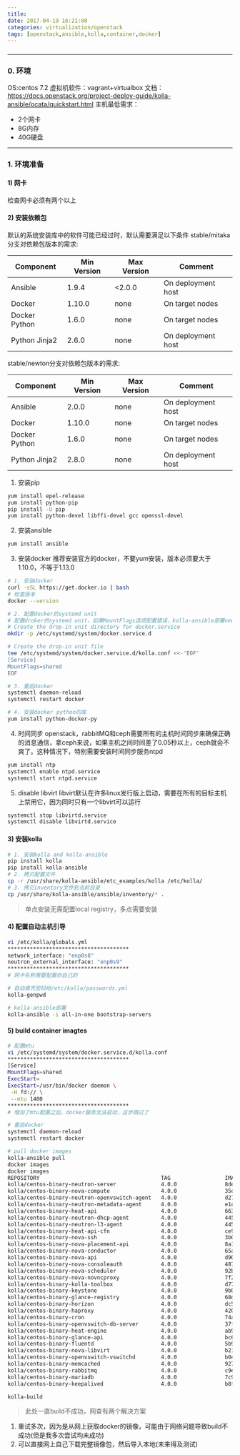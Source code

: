 ```yaml
---
title:
date: 2017-04-19 16:21:00
categories: virtualization/openstack
tags: [openstack,ansible,kolla,container,docker]
---
```

###

---

### 0. 环境
OS:centos 7.2
虚拟机软件：vagrant+virtualbox
文档：https://docs.openstack.org/project-deploy-guide/kolla-ansible/ocata/quickstart.html
主机最低需求：
- 2个网卡
- 8G内存
- 40G硬盘

---

### 1. 环境准备
#### 1) 网卡
检查网卡必须有两个以上

#### 2) 安装依赖包
默认的系统安装库中的软件可能已经过时，默认需要满足以下条件
stable/mitaka分支对依赖包版本的需求:

Component|Min Version|Max Version|Comment
---|---|---|---
Ansible|1.9.4|<2.0.0|On deployment host
Docker|1.10.0|none|On target nodes
Docker Python|1.6.0|none|On target nodes
Python Jinja2|2.6.0|none|On deployment host

stable/newton分支对依赖包版本的需求:

Component|Min Version|Max Version|Comment
---|---|---|---
Ansible|2.0.0|none|On deployment host
Docker|1.10.0|none|On target nodes
Docker Python|1.6.0|none|On target nodes
Python Jinja2|2.8.0|none|On deployment host

1. 安装pip
``` bash
yum install epel-release
yum install python-pip
pip install -U pip
yum install python-devel libffi-devel gcc openssl-devel
```

2. 安装ansible
``` bash
yum install ansible
```

3. 安装docker
推荐安装官方的docker，不要yum安装，版本必须要大于1.10.0，不等于1.13.0
``` bash
# 1. 安装docker
curl -sSL https://get.docker.io | bash
# 检查版本
docker --version

# 2. 配置docker的systemd unit
# 配置dcoker的systemd unit，如果MountFlags选项配置错误，kolla-ansible部署neutron-dhcp-agent的时候会出错
# Create the drop-in unit directory for docker.service
mkdir -p /etc/systemd/system/docker.service.d

# Create the drop-in unit file
tee /etc/systemd/system/docker.service.d/kolla.conf <<-'EOF'
[Service]
MountFlags=shared
EOF

# 3. 重启docker
systemctl daemon-reload
systemctl restart docker

# 4. 安装docker python的库
yum install python-docker-py
```

4. 时间同步
openstack，rabbitMQ和ceph需要所有的主机时间同步来确保正确的消息通信，拿ceph来说，如果主机之间时间差了0.05秒以上，ceph就会不爽了。这种情况下，特别需要安装时间同步服务ntpd
``` bash
yum install ntp
systemctl enable ntpd.service
systemctl start ntpd.service
```

5. disable libvirt
libvirt默认在许多linux发行版上启动，需要在所有的目标主机上禁用它，因为同时只有一个libvirt可以运行
``` bash
systemctl stop libvirtd.service
systemctl disable libvirtd.service
```

#### 3) 安装kolla
``` bash
# 1. 安装kolla and kolla-ansible
pip install kolla
pip install kolla-ansible
# 2. 拷贝配置文件
cp -r /usr/share/kolla-ansible/etc_examples/kolla /etc/kolla/
# 3. 拷贝inventory文件到当前目录
cp /usr/share/kolla-ansible/ansible/inventory/* .
```
> 单点安装无需配置local registry，多点需要安装

#### 4) 配置自动主机引导
``` bash
vi /etc/kolla/globals.yml
**************************************
network_interface: "enp0s8"
neutron_external_interface: "enp0s9"
**************************************
# 网卡名称需要配置你自己的

# 自动填充密码给/etc/kolla/passwords.yml
kolla-genpwd

# kolla-ansible部署
kolla-ansible -i all-in-one bootstrap-servers
```

#### 5) build container imagtes
``` bash
# 配置mtu
vi /etc/systemd/system/docker.service.d/kolla.conf
**************************************
[Service]
MountFlags=shared
ExecStart=
ExecStart=/usr/bin/docker daemon \
 -H fd:// \
 --mtu 1400
**************************************
# 增加了mtu配置之后，docker服务无法启动，这步跳过了

# 重启docker
systemctl daemon-reload
systemctl restart docker

# pull docker images
kolla-ansible pull
docker images
docker images
REPOSITORY                                      TAG                 IMAGE ID            CREATED             SIZE
kolla/centos-binary-neutron-server              4.0.0               8dedaf87d819        4 weeks ago         727MB
kolla/centos-binary-nova-compute                4.0.0               35da27fc5586        4 weeks ago         1.23GB
kolla/centos-binary-neutron-openvswitch-agent   4.0.0               d276dcdfcbb6        4 weeks ago         727MB
kolla/centos-binary-neutron-metadata-agent      4.0.0               e1c0bf5f7745        4 weeks ago         703MB
kolla/centos-binary-heat-api                    4.0.0               66332a0e6ad4        4 weeks ago         644MB
kolla/centos-binary-neutron-dhcp-agent          4.0.0               445442cd0f01        4 weeks ago         703MB
kolla/centos-binary-neutron-l3-agent            4.0.0               445442cd0f01        4 weeks ago         703MB
kolla/centos-binary-heat-api-cfn                4.0.0               ce92766d3ff1        4 weeks ago         644MB
kolla/centos-binary-nova-ssh                    4.0.0               3b0f5591ecc8        4 weeks ago         723MB
kolla/centos-binary-nova-placement-api          4.0.0               8a16c227e835        4 weeks ago         755MB
kolla/centos-binary-nova-conductor              4.0.0               65a844b9889e        4 weeks ago         703MB
kolla/centos-binary-nova-api                    4.0.0               d90b06229654        4 weeks ago         755MB
kolla/centos-binary-nova-consoleauth            4.0.0               487d0b6926d3        4 weeks ago         704MB
kolla/centos-binary-nova-scheduler              4.0.0               92bdcfc854ac        4 weeks ago         703MB
kolla/centos-binary-nova-novncproxy             4.0.0               7f246ab0d8f5        4 weeks ago         704MB
kolla/centos-binary-kolla-toolbox               4.0.0               d771b993a59b        4 weeks ago         730MB
kolla/centos-binary-keystone                    4.0.0               9b0c48681973        4 weeks ago         677MB
kolla/centos-binary-glance-registry             4.0.0               68da81d330c4        4 weeks ago         757MB
kolla/centos-binary-horizon                     4.0.0               dc5a666631eb        4 weeks ago         863MB
kolla/centos-binary-haproxy                     4.0.0               420fb3e8ce55        4 weeks ago         439MB
kolla/centos-binary-cron                        4.0.0               74a89fe112f0        4 weeks ago         418MB
kolla/centos-binary-openvswitch-db-server       4.0.0               37f21379cad8        4 weeks ago         440MB
kolla/centos-binary-heat-engine                 4.0.0               ab9138c4719c        4 weeks ago         644MB
kolla/centos-binary-glance-api                  4.0.0               bc61de7fba03        4 weeks ago         816MB
kolla/centos-binary-fluentd                     4.0.0               5b98e39f1285        4 weeks ago         720MB
kolla/centos-binary-nova-libvirt                4.0.0               b21c5bacfbcf        4 weeks ago         966MB
kolla/centos-binary-openvswitch-vswitchd        4.0.0               b047dd6e83cd        4 weeks ago         440MB
kolla/centos-binary-memcached                   4.0.0               927246be7bd2        4 weeks ago         418MB
kolla/centos-binary-rabbitmq                    4.0.0               c9e9af5a39b9        4 weeks ago         477MB
kolla/centos-binary-mariadb                     4.0.0               7c9305397257        4 weeks ago         808MB
kolla/centos-binary-keepalived                  4.0.0               b8fb9f966ac4        4 weeks ago         423MB

kolla-build
```
> 此处一直build不成功，网查有两个解决方案
1. 重试多次，因为是从网上获取docker的镜像，可能由于网络问题导致build不成功(但是我多次尝试均未成功)
2. 可以直接网上自己下载完整镜像包，然后导入本地(未来得及测试)
